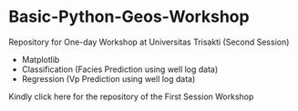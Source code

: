 # Basic-Python-Geos-Workshop
Repository for One-day Workshop at Universitas Trisakti (Second Session)
- Matplotlib
- Classification (Facies Prediction using well log data)
- Regression (Vp Prediction using well log data)

Kindly click here for the repository of the First Session Workshop

